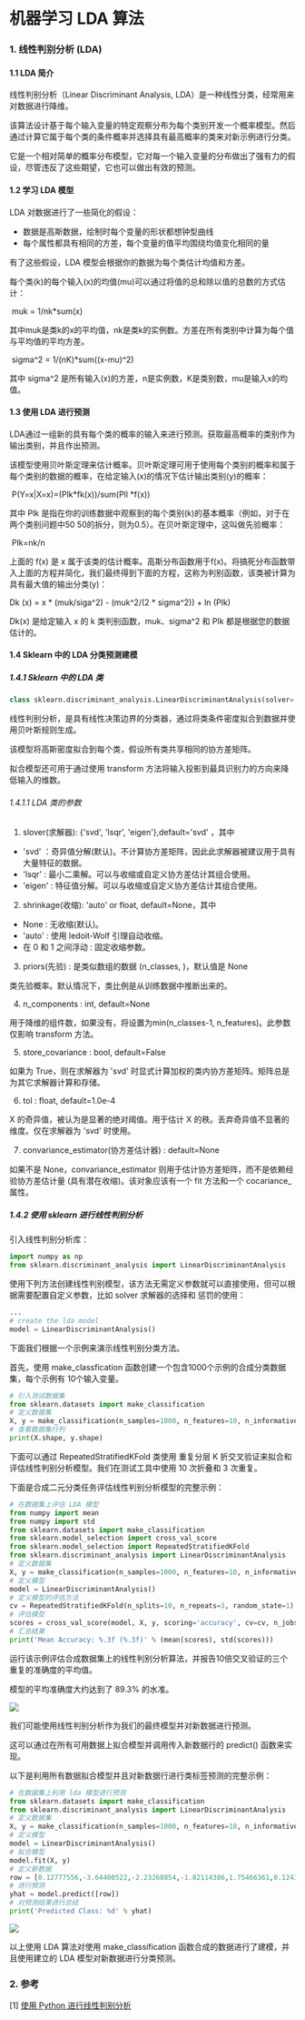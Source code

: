 # 机器学习 LDA 算法

### 1. 线性判别分析 (LDA)

#### 1.1 LDA 简介

线性判别分析（Linear Discriminant Analysis, LDA）是一种线性分类，经常用来对数据进行降维。

该算法设计基于每个输入变量的特定观察分布为每个类别开发一个概率模型。然后通过计算它属于每个类的条件概率并选择具有最高概率的类来对新示例进行分类。

它是一个相对简单的概率分布模型，它对每一个输入变量的分布做出了强有力的假设，尽管违反了这些期望，它也可以做出有效的预测。

#### 1.2 学习 LDA 模型

LDA 对数据进行了一些简化的假设：

* 数据是高斯数据，绘制时每个变量的形状都想钟型曲线
* 每个属性都具有相同的方差，每个变量的值平均围绕均值变化相同的量

有了这些假设，LDA 模型会根据你的数据为每个类估计均值和方差。

每个类(k)的每个输入(x)的均值(mu)可以通过将值的总和除以值的总数的方式估计：

​													muk = 1/nk*sum(x)

其中muk是类k的x的平均值，nk是类k的实例数。方差在所有类别中计算为每个值与平均值的平均方差。

​									sigma^2 = 1/(nK)*sum((x-mu)^2)

其中 sigma^2 是所有输入(x)的方差，n是实例数，K是类别数，mu是输入x的均值。

#### 1.3 使用 LDA 进行预测

LDA通过一组新的具有每个类的概率的输入来进行预测。获取最高概率的类别作为输出类别，并且作出预测。

该模型使用贝叶斯定理来估计概率。贝叶斯定理可用于使用每个类别的概率和属于每个类别的数据的概率，在给定输入(x)的情况下估计输出类别(y)的概率：

​							P(Y=x|X=x)=(Plk*fk(x))/sum(Pll *f(x))

其中 Plk 是指在你的训练数据中观察到的每个类别(k)的基本概率（例如，对于在两个类别问题中50 50的拆分，则为0.5）。在贝叶斯定理中，这叫做先验概率：

​											Plk=nk/n

上面的 f(x) 是 x 属于该类的估计概率。高斯分布函数用于f(x)。将搞死分布函数带入上面的方程并简化，我们最终得到下面的方程，这称为判别函数，该类被计算为具有最大值的输出分类(y)：

Dk (x) = x * (muk/siga^2) - (muk^2/(2 * sigma^2)) + ln (PIk)

Dk(x) 是给定输入 x 的 k 类判别函数，muk、sigma^2 和 PIk 都是根据您的数据估计的。

#### 1.4  Sklearn 中的 LDA 分类预测建模



##### 1.4.1 Sklearn 中的 LDA 类

~~~python
class sklearn.discriminant_analysis.LinearDiscriminantAnalysis(solver='svd', shrinkage=None, priors=None, n_components=None, store_covariance=False, tol=0.0001, covariance_estimator=None)
~~~

线性判别分析，是具有线性决策边界的分类器，通过将类条件密度拟合到数据并使用贝叶斯规则生成。

该模型将高斯密度拟合到每个类，假设所有类共享相同的协方差矩阵。

拟合模型还可用于通过使用 transform 方法将输入投影到最具识别力的方向来降低输入的维数。

###### 1.4.1.1 LDA 类的参数

1)  slover(求解器): {'svd', 'lsqr', 'eigen'},default='svd' ，其中

* 'svd' ：奇异值分解(默认)。不计算协方差矩阵，因此此求解器被建议用于具有大量特征的数据。
* 'lsqr' :  最小二乘解。可以与收缩或自定义协方差估计其组合使用。
* 'eigen' : 特征值分解。可以与收缩或自定义协方差估计其组合使用。

2) shrinkage(收缩): 'auto' or float, default=None，其中

* None : 无收缩(默认)。
* 'auto' : 使用 ledoit-Wolf 引理自动收缩。
* 在 0 和 1 之间浮动 : 固定收缩参数。

3) priors(先验) : 是类似数组的数据 (n_classes, )，默认值是 None

类先验概率。默认情况下，类比例是从训练数据中推断出来的。

4) n_components : int, default=None

用于降维的组件数，如果没有，将设置为min(n_classes-1, n_features)。此参数仅影响 transform 方法。

5) store_covariance : bool, default=False

如果为 True，则在求解器为 'svd' 时显式计算加权的类内协方差矩阵。矩阵总是为其它求解器计算和存储。

6) tol : float, default=1.0e-4

X 的奇异值，被认为是显著的绝对阈值。用于估计 X 的秩。丢弃奇异值不显著的维度。仅在求解器为 'svd' 时使用。

7) convariance_estimator(协方差估计器) : default=None

如果不是 None，convariance_estimator 则用于估计协方差矩阵，而不是依赖经验协方差估计量 (具有潜在收缩)。该对象应该有一个 fit 方法和一个 cocariance_ 属性。

##### 1.4.2 使用 sklearn 进行线性判别分析

引入线性判别分析库：

~~~python
import numpy as np
from sklearn.discriminant_analysis import LinearDiscriminantAnalysis
~~~

使用下列方法创建线性判别模型，该方法无需定义参数就可以直接使用，但可以根据需要配置自定义参数，比如 solver 求解器的选择和 惩罚的使用：

~~~python
...
# create the lda model
model = LinearDiscriminantAnalysis()
~~~

下面我们根据一个示例来演示线性判别分类方法。

首先，使用 make_classfication 函数创建一个包含1000个示例的合成分类数据集，每个示例有 10个输入变量。

~~~python
# 引入测试数据集
from sklearn.datasets import make_classification
# 定义数据集
X, y = make_classification(n_samples=1000, n_features=10, n_informative=10, n_redundant=0, random_state=1)
# 查看数据集行列
print(X.shape, y.shape)
~~~

下面可以通过 RepeatedStratifiedKFold 类使用 重复分层 K 折交叉验证来拟合和评估线性判别分析模型。我们在测试工具中使用 10 次折叠和 3 次重复。

下面是合成二元分类任务评估线性判别分析模型的完整示例：

~~~python
# 在数据集上评估 LDA 模型
from numpy import mean
from numpy import std
from sklearn.datasets import make_classification
from sklearn.model_selection import cross_val_score
from sklearn.model_selection import RepeatedStratifiedKFold
from sklearn.discriminant_analysis import LinearDiscriminantAnalysis
# 定义数据集
X, y = make_classification(n_samples=1000, n_features=10, n_informative=10, n_redundant=0, random_state=1)
# 定义模型
model = LinearDiscriminantAnalysis()
# 定义模型的评估方法
cv = RepeatedStratifiedKFold(n_splits=10, n_repeats=3, random_state=1)
# 评估模型
scores = cross_val_score(model, X, y, scoring='accuracy', cv=cv, n_jobs=-1)
# 汇总结果
print('Mean Accuracy: %.3f (%.3f)' % (mean(scores), std(scores)))
~~~

运行该示例评估合成数据集上的线性判别分析算法，并报告10倍交叉验证的三个重复的准确度的平均值。

模型的平均准确度大约达到了 89.3% 的水准。

![](https://gitee.com/zhang-jianhua1/blogimage/raw/master/img/20211104214445.png)

我们可能使用线性判别分析作为我们的最终模型并对新数据进行预测。

这可以通过在所有可用数据上拟合模型并调用传入新数据行的 predict() 函数来实现。

以下是利用所有数据拟合模型并且对新数据行进行类标签预测的完整示例：

~~~python
# 在数据集上利用 lda 模型进行预测
from sklearn.datasets import make_classification
from sklearn.discriminant_analysis import LinearDiscriminantAnalysis
# 定义数据集
X, y = make_classification(n_samples=1000, n_features=10, n_informative=10, n_redundant=0, random_state=1)
# 定义模型
model = LinearDiscriminantAnalysis()
# 拟合模型
model.fit(X, y)
# 定义新数据
row = [0.12777556,-3.64400522,-2.23268854,-1.82114386,1.75466361,0.1243966,1.03397657,2.35822076,1.01001752,0.56768485]
# 进行预测
yhat = model.predict([row])
# 对预测结果进行总结
print('Predicted Class: %d' % yhat)
~~~

![](https://gitee.com/zhang-jianhua1/blogimage/raw/master/img/20211104215311.png)

以上使用 LDA 算法对使用 make_classification 函数合成的数据进行了建模，并且使用建立的 LDA 模型对新数据进行分类预测。

### 2. 参考

[1] [使用 Python 进行线性判别分析](https://www.cnblogs.com/wj-1314/p/10234256.html)